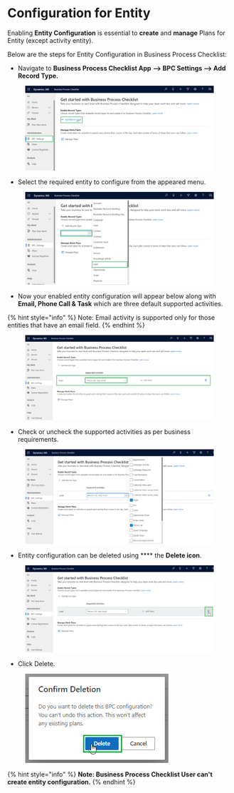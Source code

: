 # Configuration for Entity

Enabling **Entity Configuration** is essential to **create** and **manage** Plans for Entity (except activity entity).

Below are the steps for Entity Configuration in Business Process Checklist:

* Navigate to **Business Process Checklist App** **--> BPC Settings --> Add Record Type.**

<figure><img src="../../.gitbook/assets/Entity configuration 1 new.png" alt=""><figcaption></figcaption></figure>

* Select the required entity to configure from the appeared menu.

<figure><img src="../../.gitbook/assets/Entity configuration 3 new.png" alt=""><figcaption></figcaption></figure>

* Now your enabled entity configuration will appear below along with **Email, Phone Call & Task** which are three default supported activities.

{% hint style="info" %}
Note: Email activity is supported only for those entities that have an email field.
{% endhint %}

<figure><img src="../../.gitbook/assets/Entity configuration 4 new.png" alt=""><figcaption></figcaption></figure>

* Check or uncheck the supported activities as per business requirements.&#x20;

<figure><img src="../../.gitbook/assets/Entity configuration 5 new.png" alt=""><figcaption></figcaption></figure>

* Entity configuration can be deleted using **** the **Delete icon**.

<figure><img src="../../.gitbook/assets/Entity configuration 6 new.png" alt=""><figcaption></figcaption></figure>

* Click Delete.

<figure><img src="../../.gitbook/assets/Entity Configuration_5.png" alt=""><figcaption></figcaption></figure>

{% hint style="info" %}
**Note: Business Process Checklist User can't create entity configuration.**
{% endhint %}
